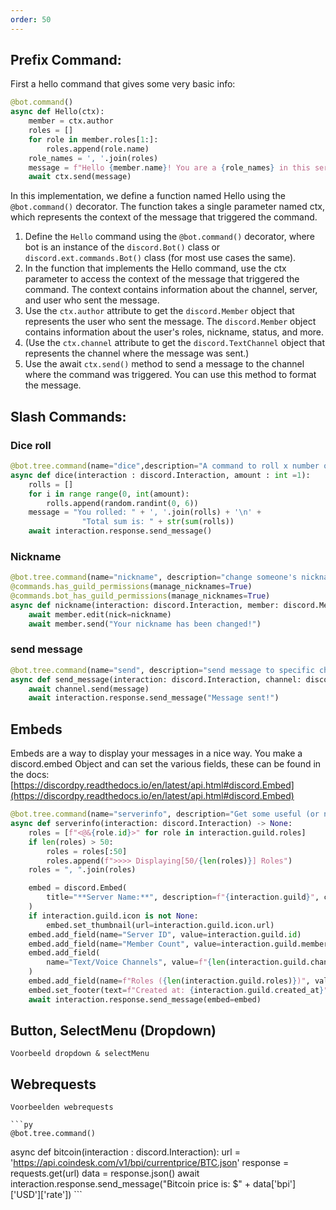 ```yaml
---
order: 50
--- 
```

 ##   Prefix Command: 
First a hello command that gives some very basic info:
```py
@bot.command()
async def Hello(ctx):
    member = ctx.author
    roles = []
    for role in member.roles[1:]:
        roles.append(role.name)
    role_names = ', '.join(roles)
    message = f"Hello {member.name}! You are a {role_names} in this server."
    await ctx.send(message)
```
In this implementation, we define a function named Hello using the `@bot.command()` decorator. The function takes a single parameter named ctx, which represents the context of the message that triggered the command.

1. Define the `Hello` command using the `@bot.command()` decorator, where bot is an instance of the `discord.Bot()` class or `discord.ext.commands.Bot()` class (for most use cases the same).
2. In the function that implements the Hello command, use the ctx parameter to access the context of the message that triggered the command. The context contains information about the channel, server, and user who sent the message.
3. Use the `ctx.author` attribute to get the `discord.Member` object that represents the user who sent the message. The `discord.Member` object contains information about the user's roles, nickname, status, and more.
4. (Use the `ctx.channel` attribute to get the `discord.TextChannel` object that represents the channel where the message was sent.)
5. Use the await `ctx.send()` method to send a message to the channel where the command was triggered. You can use this method to format the message.


 ##    Slash Commands:
### Dice roll
```py
@bot.tree.command(name="dice",description="A command to roll x number of dice")
async def dice(interaction : discord.Interaction, amount : int =1):
    rolls = []
    for i in range range(0, int(amount):
        rolls.append(random.randint(0, 6))
    message = "You rolled: " + ', '.join(rolls) + '\n' +
                "Total sum is: " + str(sum(rolls))
    await interaction.response.send_message()
``` 
###  Nickname
```py
@bot.tree.command(name="nickname", description="change someone's nickname")
@commands.has_guild_permissions(manage_nicknames=True)
@commands.bot_has_guild_permissions(manage_nicknames=True)
async def nickname(interaction: discord.Interaction, member: discord.Member, nickname: str):
    await member.edit(nick=nickname)
    await member.send("Your nickname has been changed!")
```
### send message
```py
@bot.tree.command(name="send", description="send message to specific channel")
async def send_message(interaction: discord.Interaction, channel: discord.TextChannel, message: str):
    await channel.send(message)
    await interaction.response.send_message("Message sent!")
```

 ## Embeds
 Embeds are a way to display your messages in a nice way.
 You make a discord.embed Object and can set the various fields, these can be found in the docs: 
[https://discordpy.readthedocs.io/en/latest/api.html#discord.Embed](https://discordpy.readthedocs.io/en/latest/api.html#discord.Embed)
```py
@bot.tree.command(name="serverinfo", description="Get some useful (or not) information about the server.")
async def serverinfo(interaction: discord.Interaction) -> None:
    roles = [f"<@&{role.id}>" for role in interaction.guild.roles]
    if len(roles) > 50:
        roles = roles[:50]
        roles.append(f">>>> Displaying[50/{len(roles)}] Roles")
    roles = ", ".join(roles)

    embed = discord.Embed(
        title="**Server Name:**", description=f"{interaction.guild}", color=0x9C84EF
    )
    if interaction.guild.icon is not None:
        embed.set_thumbnail(url=interaction.guild.icon.url)
    embed.add_field(name="Server ID", value=interaction.guild.id)
    embed.add_field(name="Member Count", value=interaction.guild.member_count)
    embed.add_field(
        name="Text/Voice Channels", value=f"{len(interaction.guild.channels)}"
    )
    embed.add_field(name=f"Roles ({len(interaction.guild.roles)})", value=roles)
    embed.set_footer(text=f"Created at: {interaction.guild.created_at}")
    await interaction.response.send_message(embed=embed)
```
    
 ## Button, SelectMenu (Dropdown)
    Voorbeeld dropdown & selectMenu
    
 ## Webrequests
    Voorbeelden webrequests

    ```py
    @bot.tree.command()
async def bitcoin(interaction : discord.Interaction):
    url = 'https://api.coindesk.com/v1/bpi/currentprice/BTC.json'
    response = requests.get(url)
    data = response.json()
    await interaction.response.send_message("Bitcoin price is: $" + data['bpi']['USD']['rate'])
        ```